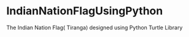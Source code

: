 # IndianNationFlagUsingPython
The Indian Nation Flag( Tiranga) designed using Python Turtle Library 
